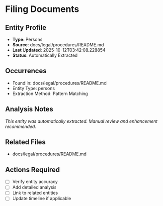 # Filing Documents

## Entity Profile
- **Type**: Persons
- **Source**: docs/legal/procedures/README.md
- **Last Updated**: 2025-10-12T03:42:08.228854
- **Status**: Automatically Extracted

## Occurrences
- Found in: docs/legal/procedures/README.md
- Entity Type: persons
- Extraction Method: Pattern Matching

## Analysis Notes
*This entity was automatically extracted. Manual review and enhancement recommended.*

## Related Files
- docs/legal/procedures/README.md

## Actions Required
- [ ] Verify entity accuracy
- [ ] Add detailed analysis
- [ ] Link to related entities
- [ ] Update timeline if applicable
